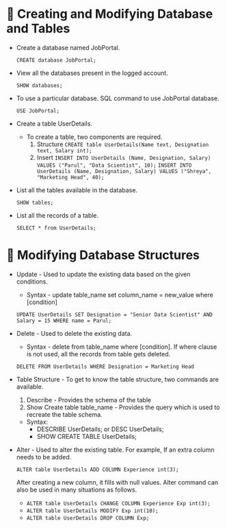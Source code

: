 # 📍 Creating and Modifying Database and Tables

* Create a database named JobPortal.

  `CREATE database JobPortal;`

* View all the databases present in the logged account.

  `SHOW databases;`

* To use a particular database. SQL command to use JobPortal database.

  `USE JobPortal;`
  
* Create a table UserDetails. 
  * To create a table, two components are required. 
    1. Structure
    `CREATE table UserDetails(Name text, Designation text, Salary int);`
    2. Insert
    `INSERT INTO UserDetails (Name, Designation, Salary) VALUES ("Parul", "Data Scientist", 10);` 
    `INSERT INTO UserDetails (Name, Designation, Salary) VALUES ("Shreya", "Marketing Head", 40);`
  
* List all the tables available in the database.

  `SHOW tables;`
  
* List all the records of a table.
 
  `SELECT * from UserDetails;`
  
 # 📍 Modifying Database Structures
 
 * Update - Used to update the existing data based on the given conditions. 
    * Syntax - update table_name set column_name = new_value where [condition]
     
     `UPDATE UserDetails SET Designation = "Senior Data Scientist" AND Salary = 15 WHERE name = Parul;`  
     
 * Delete - Used to delete the existing data.
    * Syntax - delete from table_name where [condition]. If where clause is not used, all the records from table gets deleted. 

    `DELETE FROM UserDetails WHERE Designation = Marketing Head`
    
 * Table Structure - To get to know the table structure, two commands are available.
    1. Describe - Provides the schema of the table
    2. Show Create table table_name - Provides the query which is used to recreate the table schema. 
    
    * Syntax:
      * DESCRIBE UserDetails; or DESC UserDetails;
      * SHOW CREATE TABLE UserDetails; 

 * Alter - Used to alter the existing table. For example, If an extra column needs to be added.
    
    `ALTER table UserDetails ADD COLUMN Experience int(3);` 
    
    After creating a new column, it fills with null values. Alter command can also be used in many situations as follows. 
    
    * `ALTER table UserDetails CHANGE COLUMN Experience Exp int(3);`
    * `ALTER table UserDetails MODIFY Exp int(10);`
    * `ALTER table UserDetails DROP COLUMN Exp;`
    
    












